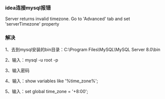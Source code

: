 ### idea连接mysql报错

Server returns invalid timezone. Go to 'Advanced' tab and set 'serverTimezone' property

### 解决

1、去到mysql安装的bin目录：C:\Program Files\MySQL\MySQL Server 8.0\bin

2、输入：mysql -u root -p

3、输入密码

4、输入：show variables like '%time_zone%';

5、输入：set global time_zone = '+8:00';


